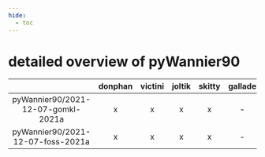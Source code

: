 ```yaml
---
hide:
  - toc
---
```


detailed overview of pyWannier90
================================

| |donphan|victini|joltik|skitty|gallade|accelgor|swalot|doduo|
| :---: | :---: | :---: | :---: | :---: | :---: | :---: | :---: | :---: |
|pyWannier90/2021-12-07-gomkl-2021a|x|x|x|x|-|x|x|x|
|pyWannier90/2021-12-07-foss-2021a|x|x|x|x|-|x|x|x|
